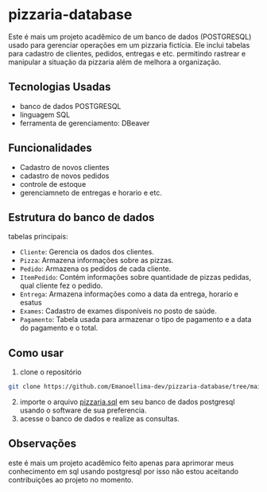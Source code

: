# pizzaria-database

Este é mais um projeto acadêmico de um banco de dados (POSTGRESQL) usado para gerenciar operações em um pizzaria fictícia. Ele inclui tabelas para cadastro de clientes, pedidos, entregas e etc. permitindo rastrear e manipular a situação da pizzaria além de melhora a organização.

## Tecnologias Usadas
- banco de dados POSTGRESQL
- linguagem SQL
- ferramenta de gerenciamento: DBeaver

## Funcionalidades
- Cadastro de novos clientes
- cadastro de novos pedidos
- controle de estoque
- gerenciamneto de entregas e horario e etc.

## Estrutura do banco de dados

tabelas principais:

  - `Cliente`: Gerencia os dados dos clientes.
  - `Pizza`: Armazena informações sobre as pizzas.
  - `Pedido`: Armazena os pedidos de cada cliente.
  - `ItemPedido`: Contém informações sobre quantidade de pizzas pedidas, qual cliente fez o pedido.
  - `Entrega`: Armazena informações como a data da entrega, horario e esatus
  - `Exames`: Cadastro de exames disponíveis no posto de saúde.
  - `Pagamento`: Tabela usada para armazenar o tipo de pagamento e a data do pagamento e o total.

## Como usar
1. clone o repositório
  ```bash
  git clone https://github.com/Emanoellima-dev/pizzaria-database/tree/main
```
2. importe o arquivo [pizzaria.sql](https://github.com/Emanoellima-dev/pizzaria-database/blob/main/pizzaria.sql) em seu banco de dados postgresql usando o software de sua preferencia.
3. acesse o banco de dados e realize as consultas.

## Observações
este é mais um projeto acadêmico feito apenas para aprimorar meus conhecimento em sql usando postgresql por isso não estou aceitando contribuições ao projeto no momento.
